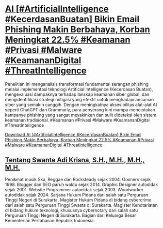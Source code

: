 # [AI [#ArtificialIntelligence #KecerdasanBuatan] Bikin Email Phishing Makin Berbahaya, Korban Meningkat 22.5% #Keamanan #Privasi #Malware #KeamananDigital #ThreatIntelligence](https://swanteadikrisna.com/cybersecurity/website/6/ai-bikin-email-phishing-makin-berbahaya-korban-meningkat-225/)

Penelitian ini menganalisis transformasi fundamental serangan phishing melalui implementasi teknologi Artificial Intelligence (Kecerdasan Buatan), mengevaluasi dampaknya terhadap lanskap keamanan siber global, dan mengidentifikasi strategi mitigasi yang efektif untuk menghadapi ancaman siber yang semakin canggih. Dengan meningkatnya aksesibilitas alat-alat AI seperti ChatGPT dan Grammarly, para penyerang kini mampu menciptakan kampanye phishing yang sangat meyakinkan dan sulit dideteksi oleh sistem keamanan tradisional. #Keamanan #Privasi #Malware #KeamananDigital #ThreatIntelligence 

[Download AI [#ArtificialIntelligence #KecerdasanBuatan] Bikin Email Phishing Makin Berbahaya, Korban Meningkat 22.5% #Keamanan #Privasi #Malware #KeamananDigital #ThreatIntelligence](https://swanteadikrisna.com/cybersecurity/website/6/ai-bikin-email-phishing-makin-berbahaya-korban-meningkat-225/)


## [Tentang Swante Adi Krisna, S.H., M.H., M.H., M.H.](https://swanteadikrisna.com/)

Penikmat musik Ska, Reggae dan Rocksteady sejak 2004. Gooners sejak 1998. Blogger dan SEO paruh waktu sejak 2014. Graphic Designer autodidak sejak 2001. Website Programmer autodidak sejak 2003. Woodworker autodidak sejak 2024. Sarjana Hukum Pidana dari salah satu Perguruan Tinggi Negeri di Surakarta. Magister Hukum Pidana di bidang cybercrime dari salah satu Perguruan Tinggi Swasta di Surakarta. Magister Kenotariatan di bidang hukum teknologi, khususnya cybernotary dari salah satu Perguruan Tinggi Negeri di Surakarta. Bagian dari Keluarga Besar Kementerian Pertahanan Republik Indonesia.